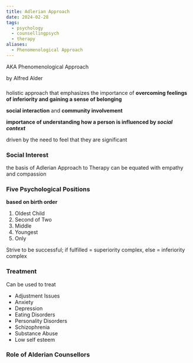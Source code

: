 ```yaml
---
title: Adlerian Approach
date: 2024-02-28
tags:
  - psychology
  - counsellingpsych
  - therapy
aliases:
  - Phenomenological Approach
---
```

AKA Phenomenological Approach

by Alfred Alder

### 

holistic approach that emphasizes the importance of **overcoming feelings of inferiority and gaining a sense of belonging**

**social interaction** and **community involvement** 

**importance of understanding how a person is influenced by *social context***

driven by the need to feel that they are significant

### Social Interest
the basis of Adlerian Approach to Therapy
can be equated with empathy and compassion

### Five Psychological Positions
**based on birth order**
1) Oldest Child
2) Second of Two
3) Middle
4) Youngest
5) Only


Strive to be successful; if fulfilled = superiority complex, else = inferiority complex

### Treatment
Can be used to treat
- Adjustment Issues
- Anxiety
- Depression
- Eating Disorders
- Personality Disorders
- Schizophrenia 
- Substance Abuse
- Low self esteem

### Role of Alderian Counsellors